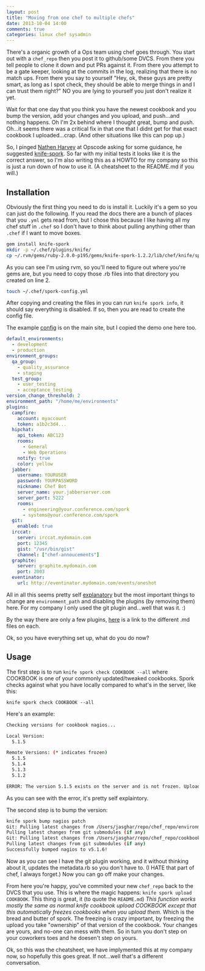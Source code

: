 ```yaml
---
layout: post
title: "Moving from one chef to multiple chefs"
date: 2013-10-04 14:00
comments: true
categories: linux chef sysadmin 
---
```


There's a organic growth of a Ops team using chef goes through.  You start out with a `chef_repo` then you post it to github/some DVCS.  From there you tell people to clone it down and put PRs against it. From there you attempt to be a gate keeper, looking at the commits in the log, realizing that there is no match ups. From there you say to yourself "Hey, ok, these guys are pretty smart, as long as I spot check, they should be able to merge things in and I can trust them right?" NO you are lying to yourself you just don't realize it yet.

Wait for that one day that you think you have the newest cookbook and you bump the version, add your changes and you upload, and push...and nothing happens. Oh I'm 2x behind where I thought great, bump and push. Oh...it seems there was a critical fix in that one that I didnt get for that exact cookbook I uploaded...crap. (And other situations like this can pop up.) 

So, I pinged [Nathen Harvey](https://twitter.com/nathenharvey) at Opscode asking for some guidance, he suggested [knife-spork](https://github.com/jonlives/knife-spork).  So far with my initial tests it looks like it is the correct answer,  so I'm also writing this as a HOWTO for my company so this is just a run down of how to use it. (A cheatsheet to the README.md if you will.)

Installation
------------
Obviously the first thing you need to do is install it. Luckily it's a gem so you can just do the following. If you read the docs there are a bunch of places that you `.yml` gets read from, but I chose this because I like having all my chef stuff in `.chef` so I don't have to think about pulling anything other than `.chef` if I want to move boxes.

```bash
gem install knife-spork
mkdir -p ~/.chef/plugins/knife/
cp ~/.rvm/gems/ruby-2.0.0-p195/gems/knife-spork-1.2.2/lib/chef/knife/spork-*.rb !$
```

As you can see I'm using rvm, so you'll need to figure out where you're gems are, but you need to copy those .rb files into that directory you created on line 2.

```bash
touch ~/.chef/spork-config.yml
```

After copying and creating the files in you can run `knife spork info`, it should say everything is disabled.  If so, then you are read to create the config file.

The example [config](https://raw.github.com/jonlives/knife-spork/master/README.md) is on the main site, but I copied the demo one here too.

```yaml
default_environments:
  - development
  - production
environment_groups:
  qa_group:
    - quality_assurance
    - staging
  test_group:
    - user_testing
    - acceptance_testing
version_change_threshold: 2
environment_path: "/home/me/environments"
plugins:
  campfire:
    account: myaccount
    token: a1b2c3d4...
  hipchat:
    api_token: ABC123
    rooms:
      - General
      - Web Operations
    notify: true
    color: yellow
  jabber:
    username: YOURUSER
    password: YOURPASSWORD
    nickname: Chef Bot
    server_name: your.jabberserver.com
    server_port: 5222
    rooms:
      - engineering@your.conference.com/spork
      - systems@your.conference.com/spork
  git:
    enabled: true
  irccat:
    server: irccat.mydomain.com
    port: 12345
    gist: "/usr/bin/gist"
    channel: ["chef-annoucements"]
  graphite:
    server: graphite.mydomain.com
    port: 2003
  eventinator:
    url: http://eventinator.mydomain.com/events/oneshot
```

All in all this seems pretty self [explanatory](https://github.com/jonlives/knife-spork#default-environments) but the most important things to change are `environment_path` and disabling the plugins (by removing them) here.  For my company I only used the git plugin and...well that was it. :)

By the way there are only a few plugins, [here](https://github.com/jonlives/knife-spork/tree/master/plugins) is a link to the different .md files on each.

Ok, so you have everything set up, what do you do now?

Usage
-----

The first step is to run `knife spork check COOKBOOK --all` where COOKBOOK is one of your commonly updated/tweaked cookbooks.  Spork checks against what you have locally compared to what's in the server, like this:

```
knife spork check COOKBOOK --all
```

Here's an example:
```bash
Checking versions for cookbook nagios...

Local Version:
  5.1.5

Remote Versions: (* indicates frozen)
  5.1.5
  5.1.4
  5.1.3
  5.1.2

ERROR: The version 5.1.5 exists on the server and is not frozen. Uploading will overwrite!
```

As you can see with the error, it's pretty self explaintory.  

The second step is to bump the version:
```bash
knife spork bump nagios patch
Git: Pulling latest changes from /Users/jasghar/repo/chef_repo/environments
Pulling latest changes from git submodules (if any)
Git: Pulling latest changes from /Users/jasghar/repo/chef_repo/cookbooks/nagios
Pulling latest changes from git submodules (if any)
Successfully bumped nagios to v5.1.6!
```

Now as you can see I have the git plugin working, and it without thinking about it, updates the metadata.rb so you don't have to. (I HATE that part of chef, I always forget.) Now you can go off make your changes.

From here you're happy, you've commited your new `chef_repo` back to the DVCS that you use.  This is where the magic happens: `knife spork upload COOKBOOK`.  This thing is great, it (to quote the `README.md`) _This function works mostly the same as normal knife cookbook upload COOKBOOK except that this automatically freezes cookbooks when you upload them._ Which is the bread and butter of spork.  The freezing is crazy important, by freezing the upload you take "ownership" of that version of the cookbook.  Your changes are yours, and no-one can mess with them.  So in turn you don't step on your coworkers toes and he doesen't step on yours.

Ok, so this was the cheatsheet, we have implymented this at my company now, so hopefully this goes great. If not...well that's a different conversation.
